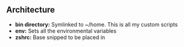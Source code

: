## Architecture

- **bin directory:** Symlinked to ~/home. This is all my custom scripts
- **env:** Sets all the environmental variables
- **zshrc:** Base snipped to be placed in 
